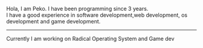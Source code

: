 <html>
  <body>
   <p>Hola, I am Peko. I have been programming since 3 years.<br>I have a good experience in software development,web development, os development and game development.<p>
    <hr>
    <p>Currently I am working on Radical Operating System and Game dev</p>
  </body>
</html>
